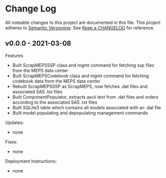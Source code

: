 # Change Log

All noteable changes to this project are documented in this file. This project adheres to
[Semantic Versioning](https://semver.org/). See [Keep a CHANGELOG](https://keepachangelog.com/en/1.0.0/) for reference.

## v0.0.0 - 2021-03-08

Features

- Built ScrapMEPSSSP class and mgmt command for fetching ssp files from the MEPS data center
- Built ScrapMEPSCodebook class and mgmt command for fetching codebook data from the MEPS data center
- Rebuilt ScrapMEPSSSP as ScrapMEPS, now fetches .dat files and associated SAS .txt files
- Built ComponentPopulator, extracts ascii text from .dat files and orders according to the associated SAS .txt files
- Built SQLite3 table which contains all models associated with an .dat file
- Built model populating and depopulating management commands

Updates:

- none

Fixes:

- none

Deployment Instructions:

- none
